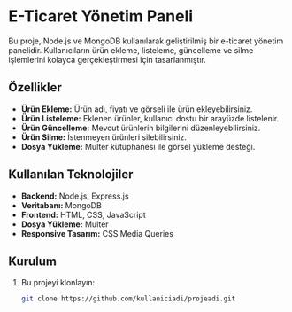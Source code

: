 # E-Ticaret Yönetim Paneli

Bu proje, Node.js ve MongoDB kullanılarak geliştirilmiş bir e-ticaret yönetim panelidir. Kullanıcıların ürün ekleme, listeleme, güncelleme ve silme işlemlerini kolayca gerçekleştirmesi için tasarlanmıştır.

## Özellikler

- **Ürün Ekleme:** Ürün adı, fiyatı ve görseli ile ürün ekleyebilirsiniz.
- **Ürün Listeleme:** Eklenen ürünler, kullanıcı dostu bir arayüzde listelenir.
- **Ürün Güncelleme:** Mevcut ürünlerin bilgilerini düzenleyebilirsiniz.
- **Ürün Silme:** İstenmeyen ürünleri silebilirsiniz.
- **Dosya Yükleme:** Multer kütüphanesi ile görsel yükleme desteği.

## Kullanılan Teknolojiler

- **Backend:** Node.js, Express.js
- **Veritabanı:** MongoDB
- **Frontend:** HTML, CSS, JavaScript
- **Dosya Yükleme:** Multer
- **Responsive Tasarım:** CSS Media Queries

## Kurulum

1. Bu projeyi klonlayın:
   ```bash
   git clone https://github.com/kullaniciadi/projeadi.git
